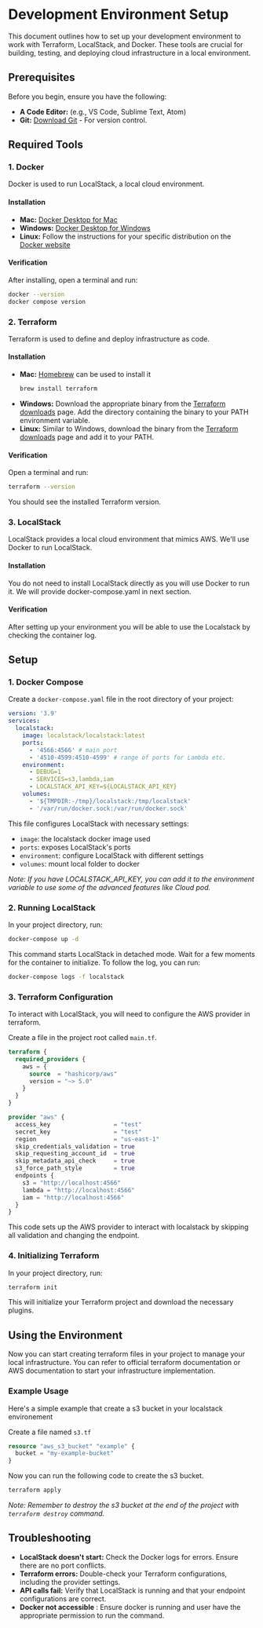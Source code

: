 # Development Environment Setup

This document outlines how to set up your development environment to work with Terraform, LocalStack, and Docker. These tools are crucial for building, testing, and deploying cloud infrastructure in a local environment.

## Prerequisites

Before you begin, ensure you have the following:

- **A Code Editor:** (e.g., VS Code, Sublime Text, Atom)
- **Git:** [Download Git](https://git-scm.com/downloads) - For version control.

## Required Tools

### 1. Docker

Docker is used to run LocalStack, a local cloud environment.

#### Installation

- **Mac:** [Docker Desktop for Mac](https://www.docker.com/products/docker-desktop)
- **Windows:** [Docker Desktop for Windows](https://www.docker.com/products/docker-desktop)
- **Linux:** Follow the instructions for your specific distribution on the [Docker website](https://docs.docker.com/engine/install/)

#### Verification

After installing, open a terminal and run:

```bash
docker --version
docker compose version
```

### 2. Terraform

Terraform is used to define and deploy infrastructure as code.

#### Installation

- **Mac:** [Homebrew](https://brew.sh/) can be used to install it
  ```bash
  brew install terraform
  ```
- **Windows:** Download the appropriate binary from the [Terraform downloads](https://www.terraform.io/downloads) page. Add the directory containing the binary to your PATH environment variable.
- **Linux:** Similar to Windows, download the binary from the [Terraform downloads](https://www.terraform.io/downloads) page and add it to your PATH.

#### Verification

Open a terminal and run:

```bash
terraform --version
```

You should see the installed Terraform version.

### 3. LocalStack

LocalStack provides a local cloud environment that mimics AWS. We'll use Docker to run LocalStack.

#### Installation

You do not need to install LocalStack directly as you will use Docker to run it.
We will provide docker-compose.yaml in next section.

#### Verification

After setting up your environment you will be able to use the Localstack by checking the container log.

## Setup

### 1. Docker Compose

Create a `docker-compose.yaml` file in the root directory of your project:

```yaml
version: '3.9'
services:
  localstack:
    image: localstack/localstack:latest
    ports:
      - '4566:4566' # main port
      - '4510-4599:4510-4599' # range of ports for Lambda etc.
    environment:
      - DEBUG=1
      - SERVICES=s3,lambda,iam
      - LOCALSTACK_API_KEY=${LOCALSTACK_API_KEY}
    volumes:
      - '${TMPDIR:-/tmp}/localstack:/tmp/localstack'
      - '/var/run/docker.sock:/var/run/docker.sock'
```

This file configures LocalStack with necessary settings:

- `image`: the localstack docker image used
- `ports`: exposes LocalStack's ports
- `environment`: configure LocalStack with different settings
- `volumes`: mount local folder to docker

_Note: If you have LOCALSTACK_API_KEY, you can add it to the environment variable to use some of the advanced features like Cloud pod._

### 2. Running LocalStack

In your project directory, run:

```bash
docker-compose up -d
```

This command starts LocalStack in detached mode. Wait for a few moments for the container to initialize. To follow the log, you can run:

```bash
docker-compose logs -f localstack
```

### 3. Terraform Configuration

To interact with LocalStack, you will need to configure the AWS provider in terraform.

Create a file in the project root called `main.tf`.

```terraform
terraform {
  required_providers {
    aws = {
      source  = "hashicorp/aws"
      version = "~> 5.0"
    }
  }
}

provider "aws" {
  access_key                  = "test"
  secret_key                  = "test"
  region                      = "us-east-1"
  skip_credentials_validation = true
  skip_requesting_account_id  = true
  skip_metadata_api_check     = true
  s3_force_path_style         = true
  endpoints {
    s3 = "http://localhost:4566"
    lambda = "http://localhost:4566"
    iam = "http://localhost:4566"
  }
}
```

This code sets up the AWS provider to interact with localstack by skipping all validation and changing the endpoint.

### 4. Initializing Terraform

In your project directory, run:

```bash
terraform init
```

This will initialize your Terraform project and download the necessary plugins.

## Using the Environment

Now you can start creating terraform files in your project to manage your local infrastructure. You can refer to official terraform documentation or AWS documentation to start your infrastructure implementation.

### Example Usage

Here's a simple example that create a s3 bucket in your localstack environement

Create a file named `s3.tf`

```terraform
resource "aws_s3_bucket" "example" {
  bucket = "my-example-bucket"
}
```

Now you can run the following code to create the s3 bucket.

```bash
terraform apply
```

_Note: Remember to destroy the s3 bucket at the end of the project with `terraform destroy` command._

## Troubleshooting

- **LocalStack doesn't start:** Check the Docker logs for errors. Ensure there are no port conflicts.
- **Terraform errors:** Double-check your Terraform configurations, including the provider settings.
- **API calls fail:** Verify that LocalStack is running and that your endpoint configurations are correct.
- **Docker not accessible** : Ensure docker is running and user have the appropriate permission to run the command.
